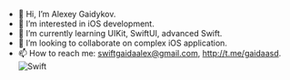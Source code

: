 - 👋 Hi, I’m Alexey Gaidykov.
- 👀 I’m interested in iOS development.
- 🌱 I’m currently learning UIKit, SwiftUI, advanced Swift.
- 💞️ I’m looking to collaborate on complex iOS application.
- 📫 How to reach me: swiftgaidaalex@gmail.com,  http://t.me/gaidaasd.
![Swift](https://img.shields.io/badge/-<Swift>-<090909>?style=flat-square&logo=swift)





<!--
**gaidaasd00/gaidaasd00** is a ✨ _special_ ✨ repository because its `README.md` (this file) appears on your GitHub profile.

Here![Uploading Icon-App-20x20@1x.png…]()
 are some ideas to get you started:

- 🔭 I’m currently working on ...
- 🌱 I’m currently learning ...
- 👯 I’m looking to collaborate on ...
- 🤔 I’m looking for help with ...
- 💬 Ask me about ...
- 📫 How to reach me: ...
- 😄 Pronouns: ...
- ⚡ Fun fact: ...
-->
